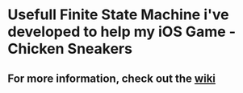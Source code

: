 # Usefull Finite State Machine i've developed to help my iOS Game - Chicken Sneakers

## For more information, check out the [wiki](https://github.com/krevi27/FiniteStateMachine/wiki)
